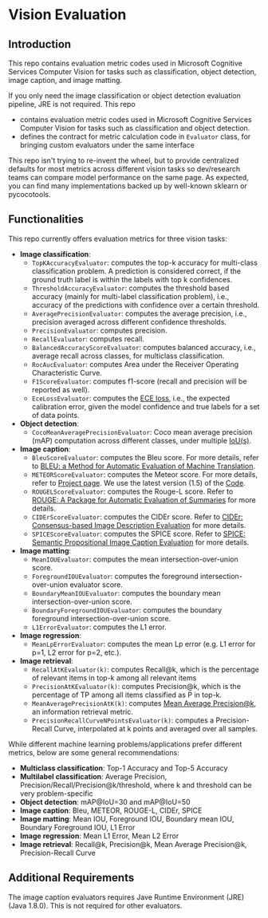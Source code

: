 # Vision Evaluation

## Introduction

This repo contains evaluation metric codes used in Microsoft Cognitive Services Computer Vision for tasks such as classification, object detection, image caption, and image matting.

If you only need the image classification or object detection evaluation pipeline, JRE is not required.
This repo

- contains evaluation metric codes used in Microsoft Cognitive Services Computer Vision for tasks such as classification and object detection.
- defines the contract for metric calculation code in `Evaluator` class, for bringing custom evaluators under the same interface

This repo isn't trying to re-invent the wheel, but to provide centralized defaults for most metrics across different vision tasks so dev/research teams can compare model performance on the same page. As expected, you can find many implementations backed up by well-known sklearn or pycocotools.

## Functionalities

This repo currently offers evaluation metrics for three vision tasks:

- **Image classification**:
  - `TopKAccuracyEvaluator`: computes the top-k accuracy for multi-class classification problem. A prediction is considered correct, if the ground truth label is within the labels with top k confidences.
  - `ThresholdAccuracyEvaluator`: computes the threshold based accuracy (mainly for multi-label classification problem), i.e., accuracy of the predictions with confidence over a certain threshold.
  - `AveragePrecisionEvaluator`: computes the average precision, i.e., precision averaged across different confidence thresholds.
  - `PrecisionEvaluator`: computes precision.
  - `RecallEvaluator`: computes recall.
  - `BalancedAccuracyScoreEvaluator`: computes balanced accuracy, i.e., average recall across classes, for multiclass classification.
  - `RocAucEvaluator`: computes Area under the Receiver Operating Characteristic Curve.
  - `F1ScoreEvaluator`: computes f1-score (recall and precision will be reported as well).
  - `EceLossEvaluator`: computes the [ECE loss](https://arxiv.org/pdf/1706.04599.pdf), i.e., the expected calibration error, given the model confidence and true labels for a set of data points.
- **Object detection**:
  - `CocoMeanAveragePrecisionEvaluator`: Coco mean average precision (mAP) computation across different classes, under multiple [IoU(s)](https://en.wikipedia.org/wiki/Jaccard_index).
- **Image caption**:
  - `BleuScoreEvaluator`: computes the Bleu score. For more details, refer to [BLEU: a Method for Automatic Evaluation of Machine Translation](http://www.aclweb.org/anthology/P02-1040.pdf).
  - `METEORScoreEvaluator`: computes the Meteor score. For more details, refer to [Project page](http://www.cs.cmu.edu/~alavie/METEOR/). We use the latest version (1.5) of the [Code](https://github.com/mjdenkowski/meteor).
  - `ROUGELScoreEvaluator`: computes the Rouge-L score. Refer to [ROUGE: A Package for Automatic Evaluation of Summaries](http://anthology.aclweb.org/W/W04/W04-1013.pdf) for more details.
  - `CIDErScoreEvaluator`:  computes the CIDEr score. Refer to [CIDEr: Consensus-based Image Description Evaluation](http://arxiv.org/pdf/1411.5726.pdf) for more details.
  - `SPICEScoreEvaluator`:  computes the SPICE score. Refer to [SPICE: Semantic Propositional Image Caption Evaluation](https://arxiv.org/abs/1607.08822) for more details.
- **Image matting**:
  - `MeanIOUEvaluator`: computes the mean intersection-over-union score. 
  - `ForegroundIOUEvaluator`: computes the foreground intersection-over-union evaluator score.
  - `BoundaryMeanIOUEvaluator`: computes the boundary mean intersection-over-union score. 
  - `BoundaryForegroundIOUEvaluator`:  computes the boundary foreground intersection-over-union score.
  - `L1ErrorEvaluator`:  computes the L1 error.
- **Image regression**:
  - `MeanLpErrorEvaluator`: computes the mean Lp error (e.g. L1 error for p=1, L2 error for p=2, etc.).
- **Image retrieval**:
  - `RecallAtKEvaluator(k)`: computes Recall@k, which is the percentage of relevant items in top-k among all relevant items
  - `PrecisionAtKEvaluator(k)`: computes Precision@k, which is the percentage of TP among all items classified as P in top-k.
  - `MeanAveragePrecisionAtK(k)`: computes [Mean Average Precision@k](https://stackoverflow.com/questions/54966320/mapk-computation), an information retrieval metric.
  - `PrecisionRecallCurveNPointsEvaluator(k)`: computes a Precision-Recall Curve, interpolated at k points and averaged over all samples. 
  
While different machine learning problems/applications prefer different metrics, below are some general recommendations:

- **Multiclass classification**: Top-1 Accuracy and Top-5 Accuracy
- **Multilabel classification**: Average Precision, Precision/Recall/Precision@k/threshold, where k and threshold can be very problem-specific
- **Object detection**: mAP@IoU=30 and mAP@IoU=50
- **Image caption**: Bleu, METEOR, ROUGE-L, CIDEr, SPICE
- **Image matting**: Mean IOU, Foreground IOU, Boundary mean IOU, Boundary Foreground IOU, L1 Error
- **Image regression**: Mean L1 Error, Mean L2 Error
- **Image retrieval**: Recall@k, Precision@k, Mean Average Precision@k, Precision-Recall Curve

## Additional Requirements

The image caption evaluators requires Jave Runtime Environment (JRE) (Java 1.8.0). This is not required for other evaluators.
